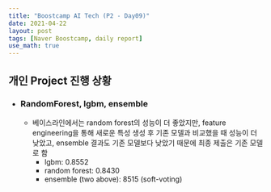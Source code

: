 ```yaml
---
title: "Boostcamp AI Tech (P2 - Day09)"
date: 2021-04-22
layout: post
tags: [Naver Boostcamp, daily report]
use_math: true
---
```


## 개인 Project 진행 상황
* ### RandomForest, lgbm, ensemble
    * 베이스라인에서는 random forest의 성능이 더 좋았지만, feature engineering을 통해 새로운 특성 생성 후 기존 모델과 비교했을 때 성능이 더 낮았고, ensemble 결과도 기존 모델보다 낮았기 때문에 최종 제출은 기존 모델로 함
        * lgbm: 0.8552
        * random forest: 0.8430
        * ensemble (two above): 8515 (soft-voting)
<br><br>